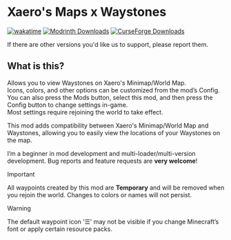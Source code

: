 # Xaero's Maps x Waystones

[![wakatime](https://wakatime.com/badge/user/e0eb8abf-071e-4f83-bc68-6f100cbe60db/project/f94919e0-66f8-4684-98a5-49a5d7ca3b89.svg?style=flat)](https://wakatime.com/@e0eb8abf-071e-4f83-bc68-6f100cbe60db/projects/csepzgczyx)
[![Modrinth Downloads](https://img.shields.io/modrinth/dt/iv2jCzkP?logo=modrinth&style=flat)](https://modrinth.com/mod/xaeros-maps-x-waystones)
[![CurseForge Downloads](https://img.shields.io/curseforge/dt/1340197?logo=curseforge&style=flat)](https://www.curseforge.com/minecraft/mc-mods/xaeros-maps-x-waystones)

If there are other versions you'd like us to support, please report them.

## What is this?

Allows you to view Waystones on Xaero's Minimap/World Map.  
Icons, colors, and other options can be customized from the mod’s Config.  
You can also press the Mods button, select this mod, and then press the Config button to change
settings in-game.  
Most settings require rejoining the world to take effect.

This mod adds compatibility between Xaero's Minimap/World Map and Waystones, allowing you to easily
view the locations of your Waystones on the map.

I’m a beginner in mod development and multi-loader/multi-version development.
Bug reports and feature requests are **very welcome**!

> [!IMPORTANT]
>
> All waypoints created by this mod are **Temporary** and will be removed when you rejoin the world.
> Changes to colors or names will not persist.

> [!WARNING]
>
> The default waypoint icon '☰' may not be visible if you change Minecraft’s font or apply certain
> resource packs.
